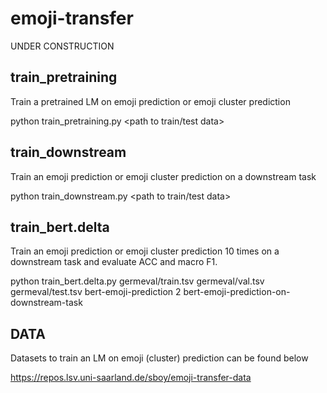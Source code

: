# emoji-transfer

UNDER CONSTRUCTION

## train_pretraining

Train a pretrained LM on emoji prediction or emoji cluster prediction

python train_pretraining.py <model architecture> <model name or path> <path to train/test data> <args>

## train_downstream

Train an emoji prediction or emoji cluster prediction  on a downstream task 

 python train_downstream.py <model architecture> <model name or path> <path to train/test data> <args>

## train_bert.delta

Train an emoji prediction or emoji cluster prediction 10 times on a downstream task and evaluate ACC and macro F1.

python train_bert.delta.py germeval/train.tsv germeval/val.tsv germeval/test.tsv bert-emoji-prediction 2 bert-emoji-prediction-on-downstream-task

## DATA

Datasets to train an LM on emoji (cluster) prediction can be found below

https://repos.lsv.uni-saarland.de/sboy/emoji-transfer-data

